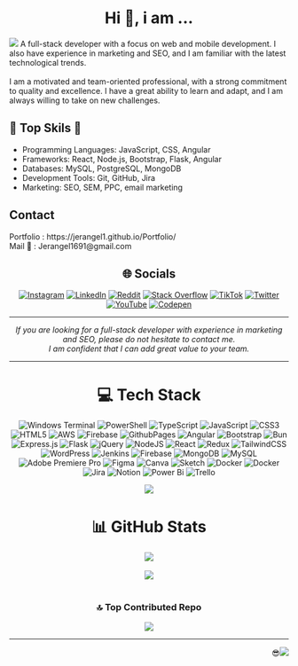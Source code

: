 <div align="center">
<h1 align="center">Hi 👋, i am ...  </h1>
</div>
<a href="https://www.linkedin.com/in/jerangel1"><img src="./Green Minimalist Video Game Developer Studio Logo.gif"></a>
A full-stack developer with a focus on web and mobile development. I also have experience in marketing and SEO, and I am familiar with the latest technological trends.<br><br>I am a motivated and team-oriented professional, with a strong commitment to quality and excellence. I have a great ability to learn and adapt, and I am always willing to take on new challenges.

<h2>🌟 Top Skils 🌟</h2>
<ul>
<li>Programming Languages: JavaScript, CSS, Angular</li>

<li>Frameworks: React, Node.js, Bootstrap, Flask, Angular</li>

<li>Databases: MySQL, PostgreSQL, MongoDB </li>

<li>Development Tools: Git, GitHub, Jira </li>

<li>Marketing: SEO, SEM, PPC, email marketing</li>
</ul>

<h2>Contact</h2>
Portfolio : https://jerangel1.github.io/Portfolio/<br>
Mail 📧 : Jerangel1691@gmail.com
<br>
<div align="center">
  
## 🌐 Socials
[![Instagram](https://img.shields.io/badge/Instagram-%23E4405F.svg?logo=Instagram&logoColor=white)](https://instagram.com/@Jerangel1) [![LinkedIn](https://img.shields.io/badge/LinkedIn-%230077B5.svg?logo=linkedin&logoColor=white)](https://linkedin.com/in/Jerangel1) [![Reddit](https://img.shields.io/badge/Reddit-%23FF4500.svg?logo=Reddit&logoColor=white)](https://reddit.com/user/Miserable_Ocelot2768) [![Stack Overflow](https://img.shields.io/badge/-Stackoverflow-FE7A16?logo=stack-overflow&logoColor=white)](https://stackoverflow.com/users/22323643) [![TikTok](https://img.shields.io/badge/TikTok-%23000000.svg?logo=TikTok&logoColor=white)](https://tiktok.com/@Jerangel91) [![Twitter](https://img.shields.io/badge/Twitter-%231DA1F2.svg?logo=Twitter&logoColor=white)](https://twitter.com/@Jerangel1) [![YouTube](https://img.shields.io/badge/YouTube-%23FF0000.svg?logo=YouTube&logoColor=white)](https://youtube.com/@Jerangel16) [![Codepen](https://img.shields.io/badge/Codepen-000000?style=for-the-badge&logo=codepen&logoColor=white)](https://codepen.io/jerangel1) 

</div>

<hr>
<div align="center">
<i>If you are looking for a full-stack developer with experience in marketing and SEO, please do not hesitate to contact me. </br>I am confident that I can add great value to your team.</i>
</div>
<hr>


<div align="center">

# 💻 Tech Stack
![Windows Terminal](https://img.shields.io/badge/Windows%20Terminal-%234D4D4D.svg?style=plastic&logo=windows-terminal&logoColor=white) ![PowerShell](https://img.shields.io/badge/PowerShell-%235391FE.svg?style=plastic&logo=powershell&logoColor=white) ![TypeScript](https://img.shields.io/badge/typescript-%23007ACC.svg?style=plastic&logo=typescript&logoColor=white) ![JavaScript](https://img.shields.io/badge/javascript-%23323330.svg?style=plastic&logo=javascript&logoColor=%23F7DF1E) ![CSS3](https://img.shields.io/badge/css3-%231572B6.svg?style=plastic&logo=css3&logoColor=white) ![HTML5](https://img.shields.io/badge/html5-%23E34F26.svg?style=plastic&logo=html5&logoColor=white) ![AWS](https://img.shields.io/badge/AWS-%23FF9900.svg?style=plastic&logo=amazon-aws&logoColor=white) ![Firebase](https://img.shields.io/badge/firebase-%23039BE5.svg?style=plastic&logo=firebase) ![GithubPages](https://img.shields.io/badge/github%20pages-121013?style=plastic&logo=github&logoColor=white) ![Angular](https://img.shields.io/badge/angular-%23DD0031.svg?style=plastic&logo=angular&logoColor=white) ![Bootstrap](https://img.shields.io/badge/bootstrap-%238511FA.svg?style=plastic&logo=bootstrap&logoColor=white) ![Bun](https://img.shields.io/badge/Bun-%23000000.svg?style=plastic&logo=bun&logoColor=white) ![Express.js](https://img.shields.io/badge/express.js-%23404d59.svg?style=plastic&logo=express&logoColor=%2361DAFB) ![Flask](https://img.shields.io/badge/flask-%23000.svg?style=plastic&logo=flask&logoColor=white) ![jQuery](https://img.shields.io/badge/jquery-%230769AD.svg?style=plastic&logo=jquery&logoColor=white) ![NodeJS](https://img.shields.io/badge/node.js-6DA55F?style=plastic&logo=node.js&logoColor=white) ![React](https://img.shields.io/badge/react-%2320232a.svg?style=plastic&logo=react&logoColor=%2361DAFB) ![Redux](https://img.shields.io/badge/redux-%23593d88.svg?style=plastic&logo=redux&logoColor=white) ![TailwindCSS](https://img.shields.io/badge/tailwindcss-%2338B2AC.svg?style=plastic&logo=tailwind-css&logoColor=white) ![WordPress](https://img.shields.io/badge/WordPress-%23117AC9.svg?style=plastic&logo=WordPress&logoColor=white) ![Jenkins](https://img.shields.io/badge/jenkins-%232C5263.svg?style=plastic&logo=jenkins&logoColor=white) ![Firebase](https://img.shields.io/badge/Firebase-039BE5?style=plastic&logo=Firebase&logoColor=white) ![MongoDB](https://img.shields.io/badge/MongoDB-%234ea94b.svg?style=plastic&logo=mongodb&logoColor=white) ![MySQL](https://img.shields.io/badge/mysql-%2300000f.svg?style=plastic&logo=mysql&logoColor=white) ![Adobe Premiere Pro](https://img.shields.io/badge/Adobe%20Premiere%20Pro-9999FF.svg?style=plastic&logo=Adobe%20Premiere%20Pro&logoColor=white) ![Figma](https://img.shields.io/badge/figma-%23F24E1E.svg?style=plastic&logo=figma&logoColor=white) ![Canva](https://img.shields.io/badge/Canva-%2300C4CC.svg?style=plastic&logo=Canva&logoColor=white) ![Sketch](https://img.shields.io/badge/Sketch-FFB387?style=plastic&logo=sketch&logoColor=black) ![Docker](https://img.shields.io/badge/docker-%230db7ed.svg?style=plastic&logo=docker&logoColor=white) ![Docker](https://img.shields.io/badge/docker-%230db7ed.svg?style=plastic&logo=docker&logoColor=white) ![Jira](https://img.shields.io/badge/jira-%230A0FFF.svg?style=plastic&logo=jira&logoColor=white) ![Notion](https://img.shields.io/badge/Notion-%23000000.svg?style=plastic&logo=notion&logoColor=white) ![Power Bi](https://img.shields.io/badge/power_bi-F2C811?style=plastic&logo=powerbi&logoColor=black) ![Trello](https://img.shields.io/badge/Trello-%23026AA7.svg?style=plastic&logo=Trello&logoColor=white)


![](https://github-readme-stats.vercel.app/api/top-langs/?username=jerangel1&theme=dracula&hide_border=false&include_all_commits=true&count_private=false&layout=compact)</br>

</div>

<div align="center">

# 📊 GitHub Stats
![](https://github-readme-stats.vercel.app/api?username=jerangel1&theme=dracula&hide_border=false&include_all_commits=true&count_private=false)
</br></br>
![](https://github-readme-streak-stats.herokuapp.com/?user=jerangel1&theme=dracula&hide_border=false)</br></br>


### 🔝 Top Contributed Repo
![](https://github-contributor-stats.vercel.app/api?username=jerangel1&limit=5&theme=dracula&combine_all_yearly_contributions=true)

</div>

---
<div align="right">
  
😎[![](https://visitcount.itsvg.in/api?id=jerangel1&icon=0&color=0)](https://visitcount.itsvg.in)

</div>

